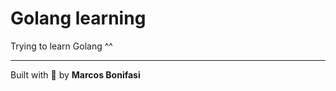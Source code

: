 # Golang learning
Trying to learn Golang ^^

--------
Built with :blue_heart: by **Marcos Bonifasi**
